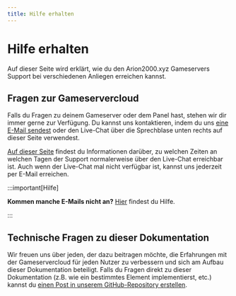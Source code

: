 ```yaml
---
title: Hilfe erhalten
---
```


# Hilfe erhalten

Auf dieser Seite wird erklärt, wie du den Arion2000.xyz Gameservers Support bei verschiedenen Anliegen erreichen kannst.

## Fragen zur Gameservercloud

Falls du Fragen zu deinem Gameserver oder dem Panel hast, stehen wir dir immer gerne zur Verfügung. Du kannst uns kontaktieren, indem du uns [eine E-Mail sendest](mailto:tickets@arion2000.xyz) oder den Live-Chat über die Sprechblase unten rechts auf dieser Seite verwendest.

[Auf dieser Seite](https://arion2000.tawk.help/article/622605cbb2f2600906d2249a) findest du Informationen darüber, zu welchen Zeiten an welchen Tagen der Support normalerweise über den Live-Chat erreichbar ist. Auch wenn der Live-Chat mal nicht verfügbar ist, kannst uns jederzeit per E-Mail erreichen.

:::important[Hilfe]

**Kommen manche E-Mails nicht an?** [Hier](/support/email-troubleshooting) findest du Hilfe.

:::

## Technische Fragen zu dieser Dokumentation

Wir freuen uns über jeden, der dazu beitragen möchte, die Erfahrungen mit der Gameservercloud für jeden Nutzer zu verbessern und sich am Aufbau dieser Dokumentation beteiligt. Falls du Fragen direkt zu dieser Dokumentation (z.B. wie ein bestimmtes Element implementierst, etc.) kannst du [einen Post in unserem GitHub-Repository erstellen](https://github.com/2000Arion/gsc-docs/discussions/new?category=q-a).
